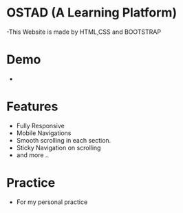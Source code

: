 # OSTAD (A Learning Platform)

-This Website is made by HTML,CSS and BOOTSTRAP
# Demo
- 
  
# Features
- Fully Responsive
- Mobile Navigations
- Smooth scrolling in each section.
- Sticky Navigation on scrolling
- and more ..

# Practice
- For my personal practice
